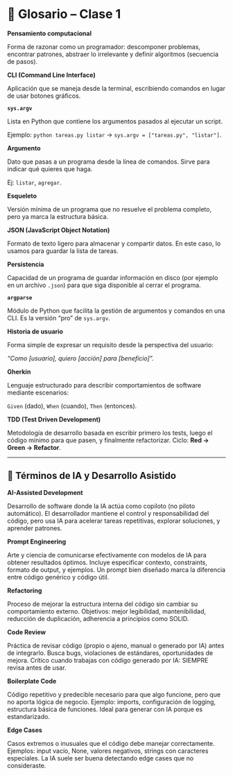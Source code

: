 # 📖 Glosario – Clase 1

**Pensamiento computacional**

Forma de razonar como un programador: descomponer problemas, encontrar patrones, abstraer lo irrelevante y definir algoritmos (secuencia de pasos).

**CLI (Command Line Interface)**

Aplicación que se maneja desde la terminal, escribiendo comandos en lugar de usar botones gráficos.

**`sys.argv`**

Lista en Python que contiene los argumentos pasados al ejecutar un script.

Ejemplo: `python tareas.py listar` → `sys.argv = ["tareas.py", "listar"]`.

**Argumento**

Dato que pasas a un programa desde la línea de comandos. Sirve para indicar qué quieres que haga.

Ej: `listar`, `agregar`.

**Esqueleto**

Versión mínima de un programa que no resuelve el problema completo, pero ya marca la estructura básica.

**JSON (JavaScript Object Notation)**

Formato de texto ligero para almacenar y compartir datos. En este caso, lo usamos para guardar la lista de tareas.

**Persistencia**

Capacidad de un programa de guardar información en disco (por ejemplo en un archivo `.json`) para que siga disponible al cerrar el programa.

**`argparse`**

Módulo de Python que facilita la gestión de argumentos y comandos en una CLI. Es la versión “pro” de `sys.argv`.

**Historia de usuario**

Forma simple de expresar un requisito desde la perspectiva del usuario:

*“Como [usuario], quiero [acción] para [beneficio]”.*

**Gherkin**

Lenguaje estructurado para describir comportamientos de software mediante escenarios:

`Given` (dado), `When` (cuando), `Then` (entonces).

**TDD (Test Driven Development)**

Metodología de desarrollo basada en escribir primero los tests, luego el código mínimo para que pasen, y finalmente refactorizar. Ciclo: **Red → Green → Refactor**.

---

## 🤖 Términos de IA y Desarrollo Asistido

**AI-Assisted Development**

Desarrollo de software donde la IA actúa como copiloto (no piloto automático). El desarrollador mantiene el control y responsabilidad del código, pero usa IA para acelerar tareas repetitivas, explorar soluciones, y aprender patrones.

**Prompt Engineering**

Arte y ciencia de comunicarse efectivamente con modelos de IA para obtener resultados óptimos. Incluye especificar contexto, constraints, formato de output, y ejemplos. Un prompt bien diseñado marca la diferencia entre código genérico y código útil.

**Refactoring**

Proceso de mejorar la estructura interna del código sin cambiar su comportamiento externo. Objetivos: mejor legibilidad, mantenibilidad, reducción de duplicación, adherencia a principios como SOLID.

**Code Review**

Práctica de revisar código (propio o ajeno, manual o generado por IA) antes de integrarlo. Busca bugs, violaciones de estándares, oportunidades de mejora. Crítico cuando trabajas con código generado por IA: SIEMPRE revisa antes de usar.

**Boilerplate Code**

Código repetitivo y predecible necesario para que algo funcione, pero que no aporta lógica de negocio. Ejemplo: imports, configuración de logging, estructura básica de funciones. Ideal para generar con IA porque es estandarizado.

**Edge Cases**

Casos extremos o inusuales que el código debe manejar correctamente. Ejemplos: input vacío, None, valores negativos, strings con caracteres especiales. La IA suele ser buena detectando edge cases que no consideraste.